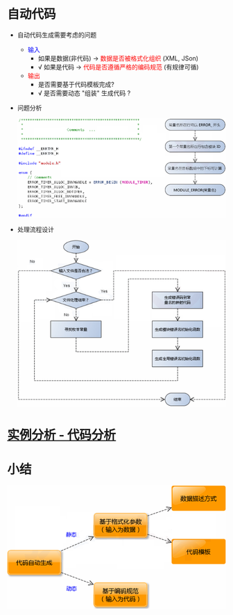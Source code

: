 # 自动代码
- 自动代码生成需要考虑的问题
    - <font color=blue>输入</font>
        - 如果是数据(非代码) → <font color=red>数据是否被格式化组织</font> (XML, JSon)
        - √ 如果是代码 → <font color=red>代码是否遵循严格的编码规范</font> (有规律可循)
    - <font color=red>输出</font>
        - 是否需要基于代码模板完成?
        - √ 是否需要动态 "组装" 生成代码 ?

- 问题分析

    ![](_v_images_24/1.png)

- 处理流程设计

    ![](_v_images_24/2.png)

# [<u>实例分析 - 代码分析</u>](code/24_程序异常处理的设计-下)

# 小结
![](_v_images_24/3.png)
